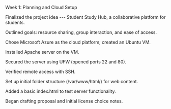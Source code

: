 Week 1: Planning and Cloud Setup

Finalized the project idea --- Student Study Hub, a collaborative
platform for students.

Outlined goals: resource sharing, group interaction, and ease of access.

Chose Microsoft Azure as the cloud platform; created an Ubuntu VM.

Installed Apache server on the VM.

Secured the server using UFW (opened ports 22 and 80).

Verified remote access with SSH.

Set up initial folder structure (/var/www/html/) for web content.

Added a basic index.html to test server functionality.

Began drafting proposal and initial license choice notes.
